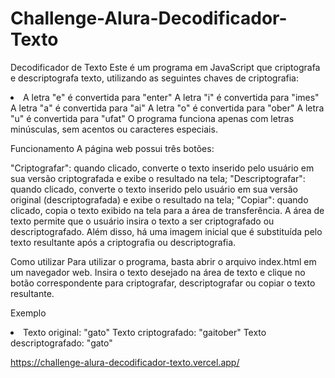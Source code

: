 # Challenge-Alura-Decodificador-Texto


Decodificador de Texto
Este é um programa em JavaScript que criptografa e descriptografa texto, utilizando as seguintes chaves de criptografia:

<li>
A letra "e" é convertida para "enter"
A letra "i" é convertida para "imes"
A letra "a" é convertida para "ai"
A letra "o" é convertida para "ober"
A letra "u" é convertida para "ufat"
O programa funciona apenas com letras minúsculas, sem acentos ou caracteres especiais.
</li>


Funcionamento
A página web possui três botões:

"Criptografar": quando clicado, converte o texto inserido pelo usuário em sua versão criptografada e exibe o resultado na tela;
"Descriptografar": quando clicado, converte o texto inserido pelo usuário em sua versão original (descriptografada) e exibe o resultado na tela;
"Copiar": quando clicado, copia o texto exibido na tela para a área de transferência.
A área de texto permite que o usuário insira o texto a ser criptografado ou descriptografado. Além disso, há uma imagem inicial que é substituída pelo texto resultante após a criptografia ou descriptografia.

Como utilizar
Para utilizar o programa, basta abrir o arquivo index.html em um navegador web. Insira o texto desejado na área de texto e clique no botão correspondente para criptografar, descriptografar ou copiar o texto resultante.

Exemplo
<li>
Texto original: "gato"
Texto criptografado: "gaitober"
Texto descriptografado: "gato"
</li>
 
 https://challenge-alura-decodificador-texto.vercel.app/
